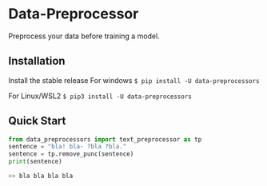 # Data-Preprocessor
Preprocess your data before training a model.

## Installation
Install the stable release
For windows
`$ pip install -U data-preprocessors`

For Linux/WSL2
`$ pip3 install -U data-preprocessors`

## Quick Start
```python
from data_preprocessors import text_preprocessor as tp
sentence = "bla! bla- ?bla ?bla."
sentence = tp.remove_punc(sentence)
print(sentence)

>> bla bla bla bla
```

